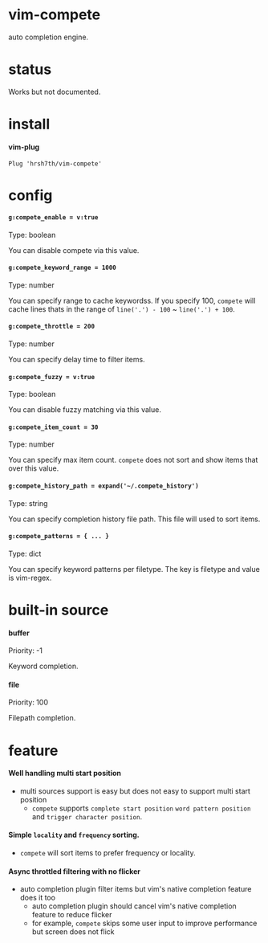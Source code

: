 # vim-compete

auto completion engine.


# status

Works but not documented.


# install

#### vim-plug
```viml
Plug 'hrsh7th/vim-compete'
```


# config

#### `g:compete_enable = v:true`

Type: boolean

You can disable compete via this value.


#### `g:compete_keyword_range = 1000`

Type: number

You can specify range to cache keywordss.
If you specify 100, `compete` will cache lines thats in the range of `line('.') - 100` ~ `line('.') + 100`.


#### `g:compete_throttle = 200`

Type: number

You can specify delay time to filter items.


#### `g:compete_fuzzy = v:true`

Type: boolean

You can disable fuzzy matching via this value.


#### `g:compete_item_count = 30`

Type: number

You can specify max item count.
`compete` does not sort and show items that over this value.

#### `g:compete_history_path = expand('~/.compete_history')`

Type: string

You can specify completion history file path.
This file will used to sort items.


#### `g:compete_patterns = { ... }`

Type: dict

You can specify keyword patterns per filetype.
The key is filetype and value is vim-regex.


# built-in source

#### buffer

Priority: -1

Keyword completion.

#### file

Priority: 100

Filepath completion.


# feature

#### Well handling multi start position
- multi sources support is easy but does not easy to support multi start position
    - `compete` supports `complete start position` `word pattern position` and `trigger character position`.

#### Simple `locality` and `frequency` sorting.
- `compete` will sort items to prefer frequency or locality.

#### Async throttled filtering with no flicker
- auto completion plugin filter items but vim's native completion feature does it too
  - auto completion plugin should cancel vim's native completion feature to reduce flicker
  - for example, `compete` skips some user input to improve performance but screen does not flick

